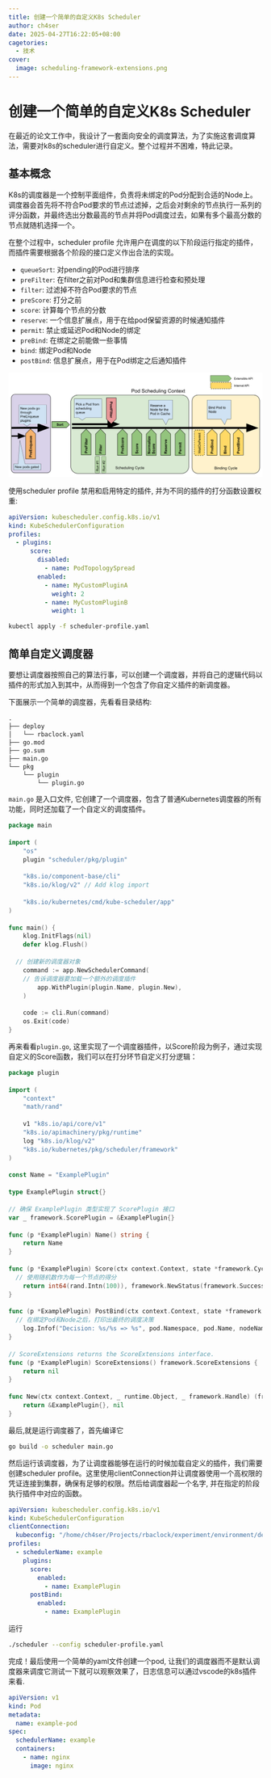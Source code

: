 ```yaml
---
title: 创建一个简单的自定义K8s Scheduler
author: ch4ser
date: 2025-04-27T16:22:05+08:00
cagetories:
  - 技术
cover:
  image: scheduling-framework-extensions.png
---
```


# 创建一个简单的自定义K8s Scheduler

在最近的论文工作中，我设计了一套面向安全的调度算法，为了实施这套调度算法，需要对k8s的scheduler进行自定义。整个过程并不困难，特此记录。

## 基本概念

K8s的调度器是一个控制平面组件，负责将未绑定的Pod分配到合适的Node上。调度器会首先将不符合Pod要求的节点过滤掉，之后会对剩余的节点执行一系列的评分函数，并最终选出分数最高的节点并将Pod调度过去，如果有多个最高分数的节点就随机选择一个。

在整个过程中，scheduler profile 允许用户在调度的以下阶段运行指定的插件，而插件需要根据各个阶段的接口定义作出合法的实现。

- `queueSort`: 对pending的Pod进行排序
- `preFilter`: 在filter之前对Pod和集群信息进行检查和预处理
- `filter`: 过滤掉不符合Pod要求的节点
- `preScore`: 打分之前
- `score`: 计算每个节点的分数
- `reserve`: 一个信息扩展点，用于在给pod保留资源的时候通知插件
- `permit`: 禁止或延迟Pod和Node的绑定
- `preBind`: 在绑定之前能做一些事情
- `bind`: 绑定Pod和Node
- `postBind`: 信息扩展点，用于在Pod绑定之后通知插件

![scheduler framework](./scheduling-framework-extensions.png)

使用scheduler profile 禁用和启用特定的插件, 并为不同的插件的打分函数设置权重:

```yml
apiVersion: kubescheduler.config.k8s.io/v1
kind: KubeSchedulerConfiguration
profiles:
  - plugins:
      score:
        disabled:
          - name: PodTopologySpread
        enabled:
          - name: MyCustomPluginA
            weight: 2
          - name: MyCustomPluginB
            weight: 1
```

```sh
kubectl apply -f scheduler-profile.yaml
```

## 简单自定义调度器

要想让调度器按照自己的算法行事，可以创建一个调度器，并将自己的逻辑代码以插件的形式加入到其中，从而得到一个包含了你自定义插件的新调度器。

下面展示一个简单的调度器，先看看目录结构:

```
.
├── deploy
│   └── rbaclock.yaml
├── go.mod
├── go.sum
├── main.go
└── pkg
    └── plugin
        └── plugin.go
```

`main.go` 是入口文件, 它创建了一个调度器，包含了普通Kubernetes调度器的所有功能，同时还加载了一个自定义的调度插件。

```go
package main

import (
	"os"
	plugin "scheduler/pkg/plugin"

	"k8s.io/component-base/cli"
	"k8s.io/klog/v2" // Add klog import

	"k8s.io/kubernetes/cmd/kube-scheduler/app"
)

func main() {
	klog.InitFlags(nil)
	defer klog.Flush()

  // 创建新的调度器对象
	command := app.NewSchedulerCommand(
    // 告诉调度器要加载一个额外的调度插件
		app.WithPlugin(plugin.Name, plugin.New),
	)

	code := cli.Run(command)
	os.Exit(code)
}
```

再来看看`plugin.go`, 这里实现了一个调度器插件，以Score阶段为例子，通过实现自定义的Score函数，我们可以在打分环节自定义打分逻辑：

```go
package plugin

import (
	"context"
	"math/rand"

	v1 "k8s.io/api/core/v1"
	"k8s.io/apimachinery/pkg/runtime"
	log "k8s.io/klog/v2"
	"k8s.io/kubernetes/pkg/scheduler/framework"
)

const Name = "ExamplePlugin"

type ExamplePlugin struct{}

// 确保 ExamplePlugin 类型实现了 ScorePlugin 接口
var _ framework.ScorePlugin = &ExamplePlugin{}

func (p *ExamplePlugin) Name() string {
	return Name
}

func (p *ExamplePlugin) Score(ctx context.Context, state *framework.CycleState, pod *v1.Pod, nodeName string) (int64, *framework.Status) {
  // 使用随机数作为每一个节点的得分
	return int64(rand.Intn(100)), framework.NewStatus(framework.Success)
}

func (p *ExamplePlugin) PostBind(ctx context.Context, state *framework.CycleState, pod *v1.Pod, nodeName string) {
  // 在绑定Pod和Node之后，打印出最终的调度决策
	log.Infof("Decision: %s/%s => %s", pod.Namespace, pod.Name, nodeName)
}

// ScoreExtensions returns the ScoreExtensions interface.
func (p *ExamplePlugin) ScoreExtensions() framework.ScoreExtensions {
	return nil
}

func New(ctx context.Context, _ runtime.Object, _ framework.Handle) (framework.Plugin, error) {
	return &ExamplePlugin{}, nil
}
```

最后,就是运行调度器了，首先编译它

```sh
go build -o scheduler main.go
```

然后运行该调度器，为了让调度器能够在运行的时候加载自定义的插件，我们需要创建scheduler profile。这里使用clientConnection并让调度器使用一个高权限的凭证连接到集群，确保有足够的权限。然后给调度器起一个名字, 并在指定的阶段执行插件中对应的函数。

```yaml
apiVersion: kubescheduler.config.k8s.io/v1
kind: KubeSchedulerConfiguration
clientConnection:
  kubeconfig: "/home/ch4ser/Projects/rbaclock/experiment/environment/debian-minikube/data/config"
profiles:
  - schedulerName: example
    plugins:
      score:
        enabled:
          - name: ExamplePlugin
      postBind:
        enabled:
          - name: ExamplePlugin
```

运行

```sh
./scheduler --config scheduler-profile.yaml
```

完成！最后使用一个简单的yaml文件创建一个pod, 让我们的调度器而不是默认调度器来调度它测试一下就可以观察效果了，日志信息可以通过vscode的k8s插件来看.

```yaml
apiVersion: v1
kind: Pod
metadata:
  name: example-pod
spec:
  schedulerName: example
  containers:
    - name: nginx
      image: nginx
```
